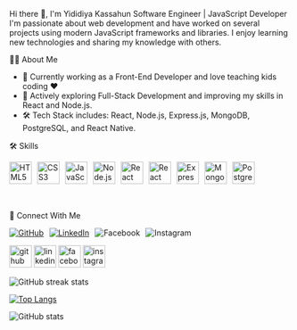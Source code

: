 Hi there 👋, I'm Yididiya Kassahun
Software Engineer | JavaScript Developer
I'm passionate about web development and have worked on several projects using modern JavaScript frameworks and libraries. I enjoy learning new technologies and sharing my knowledge with others.

👨‍💻 About Me
<div>
<ul>
<li> 🔭 Currently working as a Front-End Developer and love teaching kids coding ❤️ </li>
<li> 🌱 Actively exploring Full-Stack Development and improving my skills in React and Node.js. </li>
<li> 🛠️ Tech Stack includes: React, Node.js, Express.js, MongoDB, PostgreSQL, and React Native. </li>
</ul>
</div>

🛠️ Skills
<div style="display: flex; flex-wrap: wrap; gap: 10px; align-items: center;">
<img src="https://cdn.jsdelivr.net/gh/devicons/devicon/icons/html5/html5-original.svg" alt="HTML5" height="40" /> 
<img src="https://cdn.jsdelivr.net/gh/devicons/devicon/icons/css3/css3-original.svg" alt="CSS3" height="40" />
<img src="https://cdn.jsdelivr.net/gh/devicons/devicon/icons/javascript/javascript-original.svg" alt="JavaScript" height="40" /> 
<img src="https://cdn.jsdelivr.net/gh/devicons/devicon/icons/nodejs/nodejs-original.svg" alt="Node.js" height="40" /> 
<img src="https://cdn.jsdelivr.net/gh/devicons/devicon/icons/react/react-original.svg" alt="React" height="40" />
<img src="https://img.shields.io/badge/React%20Native-20232A?style=for-the-badge&logo=react&logoColor=61DAFB" alt="React Native" height="40" />
<img src="https://img.shields.io/badge/Express.js-000000?style=for-the-badge&logo=express&logoColor=white" alt="Express.js" height="40" />
 <img src="https://cdn.jsdelivr.net/gh/devicons/devicon/icons/mongodb/mongodb-original.svg" alt="MongoDB" height="40" />
 <img src="https://cdn.jsdelivr.net/gh/devicons/devicon/icons/postgresql/postgresql-original.svg" alt="PostgreSQL" height="40" />
 </div>

<br /> <br />
🔗 Connect With Me
<div style="display: flex; flex-wrap: wrap; gap: 10px; align-items: center;">
<a href="https://github.com/yididiya-kassahun"><img src="https://img.shields.io/badge/GitHub-181717?style=for-the-badge&logo=github&logoColor=white" alt="GitHub"> </a>
<a href="https://www.linkedin.com/in/yididiya-kassahun-9a2a15164/"><img src="https://img.shields.io/badge/LinkedIn-0077B5?style=for-the-badge&logo=linkedin&logoColor=white" alt="LinkedIn"></a>
<img src="https://img.shields.io/badge/Facebook-1877F2?style=for-the-badge&logo=facebook&logoColor=white" alt="Facebook">
<img src="https://img.shields.io/badge/Instagram-E4405F?style=for-the-badge&logo=instagram&logoColor=white" alt="Instagram">
</div>

[<img src='https://cdn.jsdelivr.net/npm/simple-icons@3.0.1/icons/github.svg' alt='github' height='40'>](https://github.com/yididiya-kassahun)  [<img src='https://cdn.jsdelivr.net/npm/simple-icons@3.0.1/icons/linkedin.svg' alt='linkedin' height='40'>](https://www.linkedin.com/in/yididiya-kassahun-9a2a15164/)  [<img src='https://cdn.jsdelivr.net/npm/simple-icons@3.0.1/icons/facebook.svg' alt='facebook' height='40'>](https://www.facebook.com/jedidiah.kassahun)  [<img src='https://cdn.jsdelivr.net/npm/simple-icons@3.0.1/icons/instagram.svg' alt='instagram' height='40'>](https://www.instagram.com/yidi_kassahun/)  

![GitHub streak stats](https://github-readme-streak-stats.herokuapp.com/?user=yididiya-kassahun&theme=radical)  

[![Top Langs](https://github-readme-stats.vercel.app/api/top-langs/?username=yididiya-kassahun&theme=radical)](https://github.com/anuraghazra/github-readme-stats)

![GitHub stats](https://github-readme-stats.vercel.app/api?username=yididiya-kassahun&show_icons=true&count_private=true&theme=radical)  



